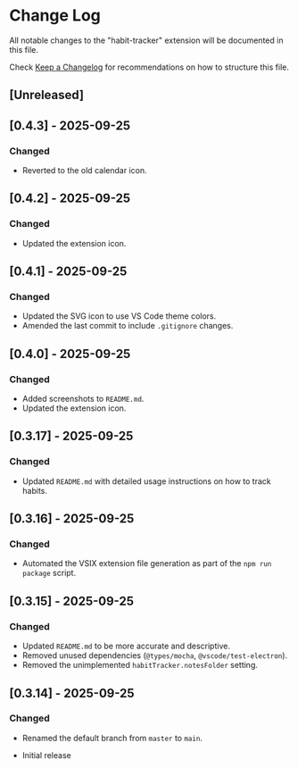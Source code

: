 # Change Log

All notable changes to the "habit-tracker" extension will be documented in this file.

Check [Keep a Changelog](http://keepachangelog.com/) for recommendations on how to structure this file.

## [Unreleased]

## [0.4.3] - 2025-09-25

### Changed

- Reverted to the old calendar icon.

## [0.4.2] - 2025-09-25

### Changed

- Updated the extension icon.

## [0.4.1] - 2025-09-25

### Changed

- Updated the SVG icon to use VS Code theme colors.
- Amended the last commit to include `.gitignore` changes.

## [0.4.0] - 2025-09-25

### Changed

- Added screenshots to `README.md`.
- Updated the extension icon.

## [0.3.17] - 2025-09-25

### Changed

- Updated `README.md` with detailed usage instructions on how to track habits.

## [0.3.16] - 2025-09-25

### Changed

- Automated the VSIX extension file generation as part of the `npm run package` script.

## [0.3.15] - 2025-09-25

### Changed

- Updated `README.md` to be more accurate and descriptive.
- Removed unused dependencies (`@types/mocha`, `@vscode/test-electron`).
- Removed the unimplemented `habitTracker.notesFolder` setting.

## [0.3.14] - 2025-09-25

### Changed

- Renamed the default branch from `master` to `main`.

- Initial release